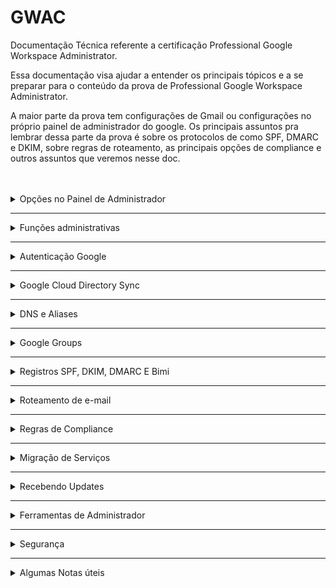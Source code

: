 # GWAC
Documentação Técnica referente a certificação Professional Google Workspace Administrator.

Essa documentação visa ajudar a entender os principais tópicos e a se preparar para o conteúdo da prova de Professional Google Workspace Administrator.

  A maior parte da prova tem configurações de Gmail ou configurações no próprio painel de administrador do google. Os principais assuntos pra lembrar dessa parte da prova é sobre os protocolos de  como SPF, DMARC e DKIM, sobre regras de roteamento, as principais opções de compliance e outros assuntos que veremos nesse doc.

<br>
<br>

<details>
<summary> Opções no Painel de Administrador </summary><br/>
  
## Opções no Painel de Administrador

Uma das coisas importantes pra prova é lembrar onde cada coisa pode ser encontrada dentro do painel de administrador como funções de usuários, de compliance, os principais relatórios, onde configurar cada coisa. A tabela abaixo mostra as principais opções dentro do painel de administrador:

 Opções do Painel de Administrador

| Opção no Painel de Administrador | Descrição                                        |
|:---------------------------------:|:--------------------------------------------------:|
| Users                           | Gerenciamento de usuários do sistema, incluindo adição, edição e exclusão de contas. |
| Domain                          | Configurações relacionadas aos domínios do sistema. |
| Billing                         | Gerenciamento de informações de faturamento e pagamentos. |
| Groups                          | Configuração de grupos com permissões específicas para usuários. |
| Apps                            | Configurações relacionadas a aplicativos conectados ou integrados ao sistema. |
| Devices                         | Gerenciamento de dispositivos associados ao sistema, se aplicável. |
| Account Settings                | Configurações gerais da conta do administrador. |
| Organization Units              | Configuração de unidades organizacionais para estruturar usuários ou recursos. |
| Security                        | Configurações relacionadas à  do sistema, como autenticação e permissões. |
| Reports                         | Relatórios e análises detalhadas sobre o desempenho e uso do sistema. |

Podemos seguir os seguintes caminhos para obter relatórios específicos, é importante lembrar que cada um desses relatórios entregam diferentes tipos de dados:

Principais caminhos do Painel

|Relatório|	Caminho|
|:-:|:-:|
|Relatórios Específicos |	Reports > Audit/Investigation > Events.|
|Roteamento de E-mail |	Apps > Google Workspace > Gmail > Routing.|
|Relatórios Gerais ( Em gráficos ) |	Reports > Reports > Apps Reports > Accounts.|
|Relatórios ( Em tabelas) |	Reports > Reports > Account reports > Accounts.|
|Compliance ( Gmail )	| Apps > Google Workspace > Gmail > Compliance.|

</details>

---

<details>
<summary> Funções administrativas </summary><br/>

  ##  Funções administrativas
  
Uma das boas práticas do google é a prática do privilégio mínimo onde cada usuário tem acesso às ferramentas e aos recursos necessários para as tarefas diárias. Para lidar com essa prática, podemos segmentar as funções administrativas dentro de uma empresa de modo que os colaboradores tenham acesso somente ao necessário.


Funções Administrativas Do GCP

|Função Administrativa |	Responsável Por |
|:-:|:-:|
|Superadministrador |	Gerencia todos os aspectos da Organização, incluindo recursos e privilégios. Recebe notificações importantes.|
|Administrador de Grupos |	Controla tarefas de Grupos do Google, gerencia perfis, cria e gerencia grupos, e adiciona marcadores de segurança.|
|Administrador de Gerenciamento de Usuários |	Realiza ações dos usuários, gerencia perfis e configurações de segurança.|
|Administrador de Atendimento ao Usuário |	Redefine senhas para usuários, visualiza perfis e estrutura organizacional.|
|Administrador de Serviços |	Gerencia dispositivos e configurações de serviços, ativa/desativa serviços e recursos.|
|Administrador de Dispositivo Móvel |	Gerencia dispositivos móveis, aplicativos e políticas de dispositivo.|
|Administrador de Armazenamento |	Gerencia o armazenamento, define limites, visualiza uso e acessa relatórios do Google Drive.|
|Administrador do Google Voice |	Gerencia configurações do Google Voice, números e licenças de usuário.|
|Administrador Revendedor e Administrador  Revendedor Indireto |	Funções exclusivas para revendedores autorizados do Google Workspace.|

</details>

---

<details>
<summary> Autenticação Google </summary><br/>
  
## Autenticação Google
  
A autenticação do Google usa vários serviços, os principais conceitos vão de SSO a IDP e SP, vamos ver eles agora:

Serviços de autenticação do GCP

|Serviço|	Explicação|
|:-:|:-:|
|IDP ( Identity provider) |	Provedor de identidade que autentica usuários e emite tokens de segurança |
|SP ( Service  Provider ) |	Servidor que aceita tokens e da acesso aos usuários |
|SAML ( Security Assertion Markup Language ) |	Protocolo de autenticação, quando um usuário tenta acessar um app que usa SAML, o SP solicita o IDP para autenticar o usuário |
|SSO ( Single Sign on ) | Método de autenticação e autorização que permite que usuários acessem múltiplas aplicações com apenas um único login |

Diagrama de Como funciona a autenticação SSO

```mermaid
flowchart 


    A{{Usuário}} --"Usuário acessa
 aplicação."--> B{{Provedor de serviço- SP }}
    B --"O serviço solicita
 o idp utilizando o 
protocolo SAML."--> C{{Provedor de identidade - IDP }}
    C --"O usuário 
acessa a tela de 
login com google."--> D{{"`Conta do Google 
Tela de autenticação`"}}
    D --"O google autentica
 o usuário."--> C
    C --"O IDP envia o SAML
 com as informações 
do usuário."--> B

B --"O SP faz a validação
 do SAML e o usuário é
 autenticado com sucesso."-->A
```

Etapas da autenticação com o google

1. O usuário acessa o serviço
1. O Serviço (SP) solicita o IDP com o protocolo SAML
1. A tela de autenticação com o google é aberta
1. O usuário é redirecionado com o SAML preenchido com suas informações
1. O Serviço(SP) Faz a validação do SAML
1. O Serviço garante acesso ao usuário
1. O usuário é autenticado com sucesso

</details>

---


<details>
<summary> Google Cloud Directory Sync  </summary><br/>
  
## Google Cloud Directory Sync

O Google Cloud Directory Sync é o Serviço que permite sincronizar usuários, grupos e outros dados de um diretório do Active Directory (AD) da Microsoft (Outlook) com o Google Cloud Platform (GCP). Isso pode ser útil para empresas que desejam usar o GCP, mas que também precisam manter seus usuários e grupos em um diretório do AD.
 
> **O que é LDAP** -  O LDAP (Lightweight Directory Access Protocol) é um protocolo de acesso a diretórios frequentemente usado pelo Active Directory (AD), que é o serviço de diretório da Microsoft usado em ambientes Windows para gerenciar recursos, autenticação e políticas de .

O GCDS usa uma série de regras para decidir o que sincronizar porém algumas coisas não são sincronizadas. Veja na tabela abaixo o que pode ser sincronizado com GCDS (Google Cloud Directory Sync):

| O que pode ser sincronizado ✅ | O que não pode ser sincronizado ❌ |
|:------------------------------:|:---------------------------------:|
| Unidades Organizacionais (OUs) | Mensagens                         |
| Usuários e Senhas              | Eventos                           |
| Perfis de usuários             | Arquivos                          |
| Grupos                         | Pastas                            |
| Esquemas organizacionais       | Senhas                            |
| Contatos                       |                                   |
| Recursos de calendário         |                                   |
| Licenças                       |                                   |



>  [!WARNING]
> Apesar do Directory Sync sicnronizar OUs e recursos do calendário não é recomendado Sincronizar eles.

### Etapas de como o GCDS funciona

1. O GCDS é instalado, configurado e recebe as autorizações necessárias;
2. Os dados são extraidos como uma lista do servidor AD;
3. o GCDS gera uma lista com todos os objetos que tem que ser sincronizados;
4. GCDS compara a lista e atualiza o domínio google.

> O GCDS não sincroniza senhas mas pode adicionar novas senhas. Outra opção é usar o serviço para sincronizar senhas, o GPS - google password sync.



</details>
</details>


---

<details>
<summary> DNS e Aliases </summary><br/>

## DNS e Aliases

O DNS ou Domain Name System é o sistema de domínios responsável por armazenar e cuidar de todos os domínios e fazer a tradução de endereços para ip. O DNS possui diversos tipos de registos:



| Serviço                    | Explicação                                                                               |
|:----------------------------:|:-----------:|
| A Record                    | Registros DNS que mapeiam nomes de domínio para endereços IP IPv4.                        |
| MX Records                  | Registros DNS que especificam os servidores de e-mail para um domínio.                    |
| TXT Records     | Registros DNS usados para armazenar informações de texto sobre o domínio.               |
| CNAME Record                | Registros DNS usados para criar aliases (apelidos) para nomes de domínio.                |
| NS (Name Server) Records    | Registros DNS que especificam os servidores de nomes autoritativos para um domínio.     |
| SPF (Sender Policy Framework) Record | Registros DNS usados para verificar a autenticidade dos remetentes de e-mail.  |
| DKIM (DomainKeys Identified Mail) Record | Registros DNS que ajudam a autenticar e-mails enviados de um domínio.     |


>  [!IMPORTANT] 
> Para a prova de Professional Workspace Administrator é muito importante lembrar que os **TXT Records** armazenam qualquer tipo de texto para domínio enquanto os **Cname Records** armazenam somente os domínios.

### Cname x TXT Records

O txt record armazena textos, o Cname Mapeia Domínios.

| Use txt Records para:    | Use o Cname record para:        |
|--------------------------|----------------------------------|
| Autenticação de domínio.  | Criar apelidos de domínios.       |
| Configurar o SPF e o DMARC. | Migrar domínios para diferentes provedores. |
| Adicionar Restrições de acesso. | Testar o domínio.                |
| Verificação de integridade. |                                  |

Exemplo de txt record:
```
Nome: @ (representa o domínio raiz)
Tipo: TXT
Valor: "v=spf1 include:_spf.google.com ~all"
```
Exemplo de Cname Record:
```
Nome: blog
Tipo: CNAME
Valor: example.com
```

### Aliases

Aliases são Domínios secundários que apontam para o seu domínio princuipal, para adicionar um Alias, use o Directory API. O registro de Aliases é feito com um Cname Record

 Domínio teste : domain-name.test.google-a.com

 O da Calriz seria julio@calriz.test.google-a.com

</details>



---

<details>
<summary> Google Groups  </summary><br/>

## Google Groups 

Grupos são usados para agrupar usuários com base em critérios compartilhados, enquanto Unidades Organizacionais (OUs) criam uma estrutura hierárquica para organizar usuários e recursos em uma organização. Os grupos tem a função de decidir quais **recursos serão compartilhados com maior prioridade** que as OUs, por exemplo, grupos de OUs diferentes podem ter uma mesma permissão.


> [!NOTE]  
> Grupos podem ser utilizados para evitar a modificação de OUs.
  
<details>
<summary> Como criar grupos em uma organização </summary><br/>

Para criar um grupo em uma organização, você pode seguir estas etapas:

1. Acesse o [Console de administração do Google Workspace](https://admin.google.com).
2. Clique em "Diretórios".
3. Clique em "Grupos".
4. Clique em "Criar grupo".
5. Insira um nome para o grupo.
6. Selecione os usuários que deseja adicionar ao grupo.
7. Escolha as permissões que deseja conceder ao grupo.
8. Clique em "Criar".

  Para criar um grupo com todos de uma organização

 ```shell
everyone@dominio.com.br
```

</details>
</details>

---


<details>
<summary> Registros SPF, DKIM, DMARC E Bimi </summary><br/>

## Registros SPF, DKIM, DMARC E Bimi

Serviços de e-mails

- Registros SPF - protege seu domínio de ser usado para enviar spam;
- assinatura DKIM - criptografia que protege o conteúdo de e-mail contra spoofim;
- Autenticação DMArc - gerencia mensagens verificar SPF e DKim;
- Bimi - Criação de marcas com dmarc.


| Serviço | Protocolo de   | Explicação       |
|:---------------------:|:---------------:|:--------------------------------------:|
| SPF (Sender Policy Framework) | Autenticação    | Protege e-mails contra spoofing e evita que os e-mails enviados sejam entregues como spam.     |
| DKIM (Domain Key Identified Mail) | Autenticação  | Assinatura digital. Ajuda a verificar se um determinado e-mail foi realmente enviado por um remetente autorizado.   |
| DMARC (Domain-based Message Authentication, Reporting, and Conformance) | Controle  | Protocolo de controle de e-mails enviados em seu nome, determinando como tratar os e-mails que não passaram nas verificações DKIM ou SPF. Ajuda a evitar a falsificação de e-mails. |
| BIMI (Brand Indicator for Message Identification)| - | Permite a exibição de logotipos de marcas em e-mails autenticados.    |
| Spoofing | -   | Refere-se à alteração de conteúdo dos e-mails. Para prevenir o spoofing, o Google oferece soluções como SPF, DMARC e DKIM.     |


Passos para autenticar e-mail para g-mails
1. garanta entrega e envite falsificações com SPF
2. Aumente a segurtança do e-mail enviado com DKIM
3. evite seu domínio de ser usado para enviar spam com DMARC
4. adicione a logo da sua marca com o BIMI


</details>

---

<details>
<summary> Roteamento de e-mail </summary><br/>

## Roteamento de e-mail

Determina como os emails são roteados e armazenados:

| Métodos de Roteamento de E-mail | Descrição | Exemplo |
|----------------------------------|-----------|---------|
| Split Delivery                   | Envio de E-mail para dois sistemas distintos | GWSP > Outlook |
| Dual Delivery                    | Envio de E-mail para duas caixas do Gmail | Envio para duas contas |
| Catch-all                        | Envio de E-mails inválidos de uma organização | Quando alguém envia e-mail para um endereço inexistente |
| Redirect                         | Redirecionamento de e-mails para outras caixas | Conta inativada / Férias |


> Exemplo de uso
> Um funcionário foi demitido, para receber os e-mails enviados para ele, voce pode mapear a caixa de entrada com um map to map para receber os e-mails ( apps>gwsp>gmail>routing)

> Para splitar e-mails para servidor legado, é ncessário adicionar o servidor host e mudar a rota de envio para externa

</details>

---

<details>
<summary> Regras de Compliance </summary><br/>

## Regras de Compliance

Compliance

Regras de complicance escaneiam e-mails e podem bloquear caso a mensagem bata com alguma regra criada, as mensagens podem ser:

- Rejeitadas antes de chegar ao receptor;
- Enviada para quarentena para ser analisada por um administrador;
- Editada antes de ser enviada;
- Enviada como SPAM.


| Opção     | Permite que os usuários | Serve Para  |
|:---------------:|:------------:|:----------------------------------------:|
| Email And Chat Autodelete | Definam um período de tempo após o qual os e-mails e bate-papos serão automaticamente excluídos. | Proteger a privacidade dos usuários e a reduzir o risco de dados confidenciais serem expostos. |
| OCR for attachments   | Extraiam texto de anexos de e-mail e bate-papo. | Fins de conformidade, como auditorias ou investigações. |
| Restricted Delivery   | Restrinjam o envio de e-mail e bate-papo a certos destinatários ou domínios. | Proteger os usuários contra ataques de phishing ou spam. |
| Security Sandbox      | Enviem anexos de e-mail e bate-papo para uma sandbox de segurança antes de serem entregues ao destinatário. | Proteger os usuários contra malware e outras ameaças cibernéticas. |

> [!NOTE]  
> Security sandbox só está disponível para versões enterprise
security sandbox - ferramenta que abre o e-mail em espaço sandbox para detectar malwares em anexo de -emails.

> Comprehensive mail storage- Ferramenta que verifica se o e-mail foi enviado.

</details>

---

<details>
<summary> Migração de Serviços </summary><br/>

> [!WARNING]  
> Quando eu fiz a Prova de GWAC não caiu nenhuma questão envolvendo migração mas acho que é um assunto interessante de se saber.

Fases de migração de deployment:

- Core it
- Early adopters
- Global go-live


### Core it (adição de usuários)
- Criação do design técnico
- Confirmação e testes do setup
- Identificar pontos de integração
- Familiarizar com ferramentas e tecnologias

### Early Adopters (5 - 15% da força de trabalho)
- Validar a migração
- Obter feedbacks
- Testes de mudança de gerenciamento
- Adição e configuração de usuários, grupos e contatos

> [!NOTE]    
> Nessa fase é imporatante designar google guides para ajudar com a migração, eles podem ajudar os usuários a se adaptar melhor ao Google Workspace.

- nessa fase, o mx record envia primeiro para o servidor do google os e-mails e depois roteia para o servidor legado
  
### Global go live (100% da força de trabalho) 
- Inclusão de todos os funcionários
- Fácil acesso a treinamento requerido


</details>

---


<details>
<summary> Recebendo Updates  </summary><br/>

## Recebendo Updates

O google tem alguns lugares para salvar Updates. entre eles temos :

- Google workspace update blog - Todos up updates do google workspace;
- google workspace release calendar - Datas de todas as atualizações;

Ao configurar nossa organização para receber as atualizações, podemos escolher os seguintes métodos de update:

- Training or resource launcher - Mudanças mais tardias depois do período de teste
- Rapid release feature launch - Assim que lançar os usuários vão receber as alterações


</details>

---


<details>
<summary>  Ferramentas de Administrador  </summary><br/>

## Ferramentas de Administrador

### Google toolbox - ferramentas de administrador

| Serviços             | Explicação                                             |
|----------------------|-------------------------------------------------------|
| Google Toolbox       | Conjunto de ferramentas para gerenciar e proteger o Google Workspace. |
| Browser Toolbox      | Depurar e testar sites e aplicativos. (Problemas de conectividade)               |
| DNS Verification     | Verificar a configuração DNS da organização, testes como integridade e configurações.         |
| Encoding/Decoding    | Debugar problemas com codificações e decodificações. |
| Log Analyzer         | Análise de relatórios, de erros e avisos de ferramentas. |
| Mail                 | Análise do cabeçalho do e-mail para ver as rotas e protocolos envolvidos. |

> [!IMPORTANT] 
> A ferramenta que mais tem chance de cair na prova é a de Mail. Todo e-mail enviado tem as rotas e meios de autenticação definidos no Header do e-mail. Para ver os detalhes sobre ele, você pode procurar nos logs ou análisar a Head.


### Security investigation tool

Ferramenta de logs para analisar e tomar ações disponível somente na versão **Enterprise plus**.

- Podemos supender ou restaurar usuários;
- Acessar dados sobre dispositivos;
- Ver mensagens do gmail, deletar e-mails maliciosos e revisar atividade;
- Registros do drive;
- Identificar, triar e tomar ações de  e privacidade no seu domínio;
  
 Para usar, precisa das permissões (require reviewer e view email content);

</details>

---


<details>
<summary> Segurança </summary><br/>

  ## Segurança

Essa seção aborda alguns itens referente a Segurança no Painel de Administrador.
  
<details>
<summary> Google Vault </summary><br/>

Google Vault

Aplicativo para reter, manter, buscar e exportar dados. Tem várias questões na prova que falam sobre ele. No geral ele é utilizado para armazenar e auditar os dados do workspace.

---

</details>

<details>
<summary> Verificação de Duas Etapas </summary><br/>

Para fazer a Verificação de Duas Etapas temos 3 opções:


| Método                    | Descrição                                       |
|---------------------------|-------------------------------------------------|
| Hardware Security Key      | Dispositivo físico para autenticação da conta. |
| Phone Built-in Security Key | Aplicativo de verificação de código em duas etapas. |
| Desafios de login | Desafios que podem ser usados para autenticação|

Na opção de Desafios de Login temos as seguintes opções:

| Desafio                    | Descrição                                                                                      |
|----------------------------|------------------------------------------------------------------------------------------------|
| Mobile devices login challenge | O Google envia um SMS para confirmar o código de verificação.                                |
| Employee ID login challenge   | Caso seja adicionado um ID de funcionário, os usuários podem utilizá-lo para verificar, mas é recomendado trocar o código periodicamente por questões de segurança. |
| Recovery email login challenge | O Google envia um e-mail para confirmar o código de verificação.                               |



Como ativar a verificação em duas etapas:

1. Segurança
2. 2- step verification
3. Allow 2SV
4. Save

---
   
</details>

<details>
<summary> Opções de segurança no Painel </summary><br/>

Opções de segurança dos usuários
- Restar senha
- Ver chaves de segurança
- Verificar verificação em duas etapas (2sv)
- Recuperar inforamções
- Requerer mudança de senha
- Desabilitar desafio de login
- Restar cookies de Sing-in
- ver e remover apps de terceiros

---

</details>

<details>
<summary> Checklist de Segurança </summary><br/>

Segue Abaixo um Checklist de Segurança para você saber se sua organização está segura essa lista foi retirada [desse site](https://support.google.com/a/answer/9211704?sjid=2171818016640872930-SA)

**Proteger suas contas**
  - [x] Usar senhas exclusivas
  - [x] Criar uma senha forte e uma conta mais segura
  - [x] Exigir comprovação de identidade para os administradores e usuários específicos
  - [x] Os administradores devem adicionar informações de recuperação à conta
  - [x] Criar uma conta de superadministrador adicional
  - [x] Manter as informações à mão para redefinir a senha de superadministrador
  - [x] Os superadministradores não devem permanecer conectados à conta
  - [x] Ativar a atualização automática de apps e navegadores da Internet
  - [ ] Ativar a verificação aprimorada de mensagem de pré-entrega
  - [ ] Ativar a verificação adicional de arquivos e links maliciosos para o Gmail
  - [ ] Evitar que os destinatários de e-mail marquem seu e-mail como spam
  - [ ] Autorizar remetentes de e-mail com o SPF
  - [ ] Restringir o compartilhamento de agendas com pessoas fora da sua empresa
  - [ ] Limitar quem pode ver os arquivos recém-criados
  - [ ] Avisar aos usuários quando eles compartilharem um arquivo com pessoas de fora da sua empresa


</details>
</details>

---


<details>
<summary> Algumas Notas úteis   </summary><br/>

## Algumas Notas úteis
  
- O Oauth é o protocolo de autorização que permite que aplicativos terceiros (third-party) acessem recursos em nome do usuário. Para dar permissões a apps terceiros, você precisa dos escopos de autorização e do client ID 

- O DLP (data loss protection) é um serviço para evitar o compartilhamento de informações sensíveis.

- Para adicionar arquivos CSV para usuários é obrigatório: primeiro nome, último nome, senha, e-mail e OU.

- Um usuário deletado só pode ter seus dados recuperados dentro de 20 dias. Para restaura-lo o seu nome não pode ter sido dado pra outra pessoa ou grupo.

- Content- aware access -Serviço que permite que somente dispositivos autenticados pela empresa possam logar no sistema.


- Target audience - publico alvo - grupo de usuários para compartilhar itens, ajudam a melhorar  e facilitam o compartilamento adequado dentro de organizações. Para compartilhar arquivos no google temos duas opções mais recomendadas:

| Recurso         | Target Audience                                             | Visitor Sharing                                           |
|-----------------|-------------------------------------------------------------|-----------------------------------------------------------|
| Acesso          | Permite controlar quem pode acessar um recurso ou dado, com usuários pré-aprovados | Permite compartilhar dados com visitantes de um site ou aplicativo com qualquer pessoa que tiver o link. |
| Como Acessar    | Pode ser feito por meio de permissões de usuário, grupos ou papéis. O convite pode ser feito pela conta de e-mail | Os visitantes podem acessar os dados por meio de um link ou uma API. |
| Podem editar    | Depende das permissões concedidas.                          | Os visitantes não podem editar os dados, a menos que tenham permissões específicas. |
|Segurança   | Ajuda a proteger dados confidenciais de acesso não autorizado como usuários pré-aprovados. | Feito de forma segura usando um URL ou um código de compartilhamento criptografado. |





</details>

